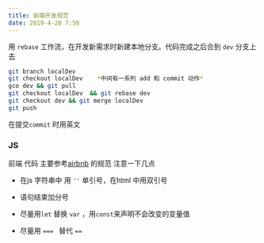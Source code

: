 ```yaml
---
title: 前端开发规范
date: 2019-4-20 7:50
---
```


用 `rebase` 工作流，在开发新需求时新建本地分支。代码完成之后合到 `dev` 分支上去

<!-- more -->


```bash
git branch localDev
git checkout localDev    *中间有一系列 add 和 commit 动作*
gco dev && git pull 
git checkout localDev  && git rebase dev
git checkout dev && git merge localDev
git push 

```



在提交`commit` 时用英文



### JS

前端 代码 主要参考[airbnb](https://github.com/airbnb/javascript) 的规范 注意一下几点

- 在js 字符串中 用 `''` 单引号，在html 中用双引号

- 语句结束加分号

- 尽量用`let` 替换 `var` ，用`const`来声明不会改变的变量值

- 尽量用 `=== ` 替代 `==`